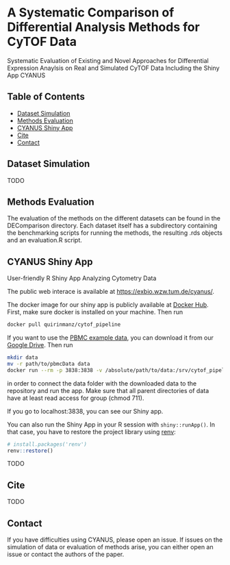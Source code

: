 # A Systematic Comparison of Differential Analysis Methods for CyTOF Data

Systematic Evaluation of Existing and Novel Approaches for Differential Expression Anaylsis on Real and Simulated CyTOF Data Including the Shiny App CYANUS



## Table of Contents
* [Dataset Simulation](#dataset-simulation)
* [Methods Evaluation](#methods-evaluation)
* [CYANUS Shiny App](#cyanus-shiny-app)
* [Cite](#cite)
* [Contact](#contact)


## Dataset Simulation
TODO


## Methods Evaluation
The evaluation of the methods on the different datasets can be found in the DEComparison directory. Each dataset itself has a subdirectory containing the benchmarking scripts for running the methods, the resulting .rds objects and an evaluation.R script.


## CYANUS Shiny App

User-friendly R Shiny App Analyzing Cytometry Data

The public web interace is available at https://exbio.wzw.tum.de/cyanus/.


The docker image for our shiny app is publicly available at [Docker
Hub](https://hub.docker.com/repository/docker/quirinmanz/cytof_pipeline).
First, make sure docker is installed on your machine. Then run

``` bash
docker pull quirinmanz/cytof_pipeline
```

If you want to use the [PBMC example
data](https://www.nature.com/articles/nbt.2317), you can download it
from our [Google
Drive](https://drive.google.com/drive/folders/19hM51eoLLEJDQ_Oz4xqMu2t9bAY9Qcyf?usp=sharing).
Then run

``` bash
mkdir data
mv -r path/to/pbmcData data
docker run --rm -p 3838:3838 -v /absolute/path/to/data:/srv/cytof_pipeline/data quirinmanz/cytof_pipeline
```

in order to connect the data folder with the downloaded data to the
repository and run the app. Make sure that all parent directories of
data have at least read access for group (chmod 711).

If you go to localhost:3838, you can see our Shiny app.

You can also run the Shiny App in your R session with `shiny::runApp()`.
In that case, you have to restore the project library using
[renv](https://rstudio.github.io/renv/articles/renv.html):

``` r
# install.packages('renv')
renv::restore()
```

TODO

## Cite
TODO

## Contact
If you have difficulties using CYANUS, please open an issue. If issues on the simulation of data or evaluation of methods arise, you can either open an issue or contact the authors of the paper.


